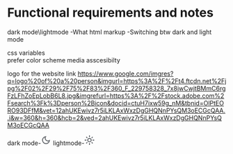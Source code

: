 # Functional requirements and notes
dark mode\lightmode
-What html markup
-Switching btw dark and light mode

css variables    
prefer color scheme media
asscesibilty


logo for the website link
https://www.google.com/imgres?q=logo%20of%20a%20person&imgurl=https%3A%2F%2Ft4.ftcdn.net%2Fjpg%2F02%2F29%2F75%2F83%2F360_F_229758328_7x8jwCwjtBMmC6rgFzLFhZoEpLobB6L8.jpg&imgrefurl=https%3A%2F%2Fstock.adobe.com%2Fsearch%3Fk%3Dperson%2Bicon&docid=ctuH7ixw59g_nM&tbnid=OlPtEORO93DFfM&vet=12ahUKEwivz7r5iLKLAxWxzDgGHQNnPYsQM3oECGcQAA..i&w=360&h=360&hcb=2&ved=2ahUKEwivz7r5iLKLAxWxzDgGHQNnPYsQM3oECGcQAA



dark mode-<svg xmlns="http://www.w3.org/2000/svg" height="24px" viewBox="0 -960 960 960" width="24px" fill="#5f6368"><path d="M480-120q-150 0-255-105T120-480q0-150 105-255t255-105q14 0 27.5 1t26.5 3q-41 29-65.5 75.5T444-660q0 90 63 153t153 63q55 0 101-24.5t75-65.5q2 13 3 26.5t1 27.5q0 150-105 255T480-120Zm0-80q88 0 158-48.5T740-375q-20 5-40 8t-40 3q-123 0-209.5-86.5T364-660q0-20 3-40t8-40q-78 32-126.5 102T200-480q0 116 82 198t198 82Zm-10-270Z"/></svg>
lightmode-<svg xmlns="http://www.w3.org/2000/svg" height="24px" viewBox="0 -960 960 960" width="24px" fill="#5f6368"><path d="M480-360q50 0 85-35t35-85q0-50-35-85t-85-35q-50 0-85 35t-35 85q0 50 35 85t85 35Zm0 80q-83 0-141.5-58.5T280-480q0-83 58.5-141.5T480-680q83 0 141.5 58.5T680-480q0 83-58.5 141.5T480-280ZM200-440H40v-80h160v80Zm720 0H760v-80h160v80ZM440-760v-160h80v160h-80Zm0 720v-160h80v160h-80ZM256-650l-101-97 57-59 96 100-52 56Zm492 496-97-101 53-55 101 97-57 59Zm-98-550 97-101 59 57-100 96-56-52ZM154-212l101-97 55 53-97 101-59-57Zm326-268Z"/></svg>
